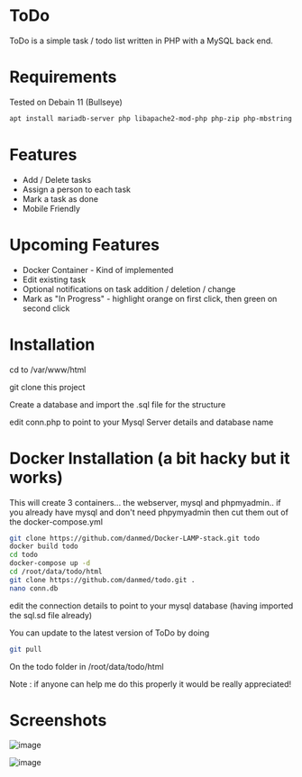 # ToDo

ToDo is a simple task / todo list written in PHP with a MySQL back end.

# Requirements

Tested on Debain 11 (Bullseye)
```bash
apt install mariadb-server php libapache2-mod-php php-zip php-mbstring php-cli php-common php-curl php-xml php-mysql
```
# Features

* Add / Delete tasks
* Assign a person to each task
* Mark a task as done
* Mobile Friendly

# Upcoming Features

* Docker Container - Kind of implemented
* Edit existing task
* Optional notifications on task addition / deletion / change
* Mark as "In Progress" - highlight orange on first click, then green on second click

# Installation

cd to /var/www/html

git clone this project

Create a database and import the .sql file for the structure

edit conn.php to point to your Mysql Server details and database name

# Docker Installation (a bit hacky but it works)

This will create 3 containers... the webserver, mysql and phpmyadmin.. if you already have mysql and don't need phpymyadmin then cut them out of the docker-compose.yml

```bash
git clone https://github.com/danmed/Docker-LAMP-stack.git todo
docker build todo
cd todo
docker-compose up -d
cd /root/data/todo/html
git clone https://github.com/danmed/todo.git .
nano conn.db
```
edit the connection details to point to your mysql database (having imported the sql.sd file already)

You can update to the latest version of ToDo by doing 

```bash
git pull
```

On the todo folder in /root/data/todo/html


Note : if anyone can help me do this properly it would be really appreciated!

# Screenshots

![image](https://user-images.githubusercontent.com/3878490/219698710-632d0e16-1519-469e-b6c5-fc2e6dd2fa15.png)

![image](https://user-images.githubusercontent.com/3878490/219698831-2fab903f-4403-422e-bbc5-479e6d31363e.png)


